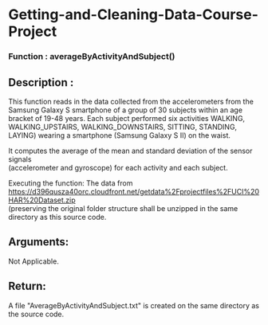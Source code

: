 Getting-and-Cleaning-Data-Course-Project
========================================
### Function : averageByActivityAndSubject()

## Description : 
This function reads in the data collected from the accelerometers from the 
Samsung Galaxy S smartphone of a group of 30 subjects within an 
age bracket of 19-48 years. Each subject performed six activities 
WALKING, WALKING_UPSTAIRS, WALKING_DOWNSTAIRS, SITTING, STANDING, LAYING) 
wearing a smartphone (Samsung Galaxy S II) on the waist.

It computes the average of the mean and standard deviation of the sensor signals  
(accelerometer and gyroscope) for each activity and each subject. 

Executing the function:
The data from https://d396qusza40orc.cloudfront.net/getdata%2Fprojectfiles%2FUCI%20HAR%20Dataset.zip  
(preserving the original folder structure shall be unzipped in the same 
directory as this source code.

## Arguments:
Not Applicable. 

## Return:
A file "AverageByActivityAndSubject.txt" is created on the same directory as the source code.